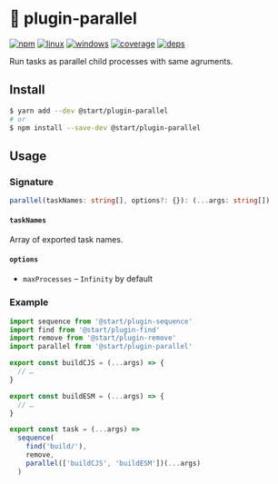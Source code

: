 # 🔀 plugin-parallel

[![npm](https://img.shields.io/npm/v/@start/plugin-parallel.svg?style=flat-square)](https://www.npmjs.com/package/@start/plugin-parallel) [![linux](https://img.shields.io/travis/deepsweet/start/master.svg?label=linux&style=flat-square)](https://travis-ci.org/deepsweet/start) [![windows](https://img.shields.io/appveyor/ci/deepsweet/start/master.svg?label=windows&style=flat-square)](https://ci.appveyor.com/project/deepsweet/start) [![coverage](https://img.shields.io/codecov/c/github/deepsweet/start/master.svg?style=flat-square)](https://codecov.io/github/deepsweet/start) [![deps](https://david-dm.org/deepsweet/start.svg?path=packages/plugin-parallel&style=flat-square)](https://david-dm.org/deepsweet/start?path=packages/plugin-parallel)

Run tasks as parallel child processes with same agruments.

## Install

```sh
$ yarn add --dev @start/plugin-parallel
# or
$ npm install --save-dev @start/plugin-parallel
```

## Usage

### Signature

```ts
parallel(taskNames: string[], options?: {}): (...args: string[])
```

#### `taskNames`

Array of exported task names.

#### `options`

* `maxProcesses` – `Infinity` by default

### Example

```js
import sequence from '@start/plugin-sequence'
import find from '@start/plugin-find'
import remove from '@start/plugin-remove'
import parallel from '@start/plugin-parallel'

export const buildCJS = (...args) => {
  // …
}

export const buildESM = (...args) => {
  // …
}

export const task = (...args) =>
  sequence(
    find('build/'),
    remove,
    parallel(['buildCJS', 'buildESM'])(...args)
  )
```
